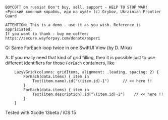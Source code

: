 ```
BOYCOTT on russia! Don't buy, sell, support - HELP TO STOP WAR!
«Русский военный корабль, иди на хуй!» (c) Grybov, Ukrainian Frontier Guard

ATTENTION: This is a demo - use it as you wish. Reference is appriciated.
If you want to thank - buy me coffee: https://secure.wayforpay.com/donate/asperi
```

Q: Same ForEach loop twice in one SwiftUI View (by D. Mika)

A: If you really need that kind of grid filling, then it is possible just to use different identifiers for those `ForEach` containers, like

        LazyVGrid(columns: gridItems, alignment: .leading, spacing: 2) {
            ForEach(data.items) { item in
                Text(item.name).id("\(item.id)-1")      // << here !!
            }
            ForEach(data.items) { item in
                Text(item.description).id("\(item.id)-2")    // << here !!
            }
        }

Tested with Xcode 13beta / iOS 15
